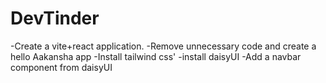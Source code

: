 # DevTinder

-Create a vite+react application.
-Remove unnecessary code and create a hello Aakansha app
-Install tailwind css'
-install daisyUI
-Add a navbar component from daisyUI

